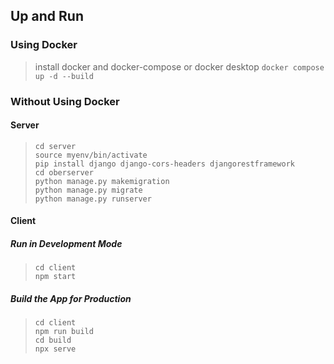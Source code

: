 ## Up and Run
### Using Docker
> install docker and docker-compose or docker desktop
> `docker compose up -d --build`

### Without Using Docker
#### Server
> `cd server`<br>
> `source myenv/bin/activate`<br>
> `pip install django django-cors-headers djangorestframework`<br>
> `cd oberserver`<br>
> `python manage.py makemigration`<br>
> `python manage.py migrate`<br>
> `python manage.py runserver`<br>

#### Client
##### Run in Development Mode
> `cd client`<br>
> `npm start`<br>

##### Build the App for Production
> `cd client`<br>
> `npm run build`<br>
> `cd build`<br>
> `npx serve`<br>

